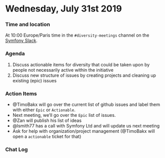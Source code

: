 # Wednesday, July 31st 2019

### Time and location
At 10:00 Europe/Paris time in the `#diversity-meetings` channel on the [Symfony Slack][slack].

### Agenda
1) Discuss actionable items for diversity that could be taken upon by people not necessarily active within the initiative
2) Discuss new structure of issues by creating projects and cleaning up existing (epic) issues

### Action Items
- @TimoBakx will go over the current list of github issues and label them with either `Epic` or `Actionable`.
- Next meeting, we’ll go over the `Epic` list of issues.
- @Zan will publish his list of ideas
- @lsmith77 has a call with Symfony Ltd and will update us next meeting
- Ask for help with organization/project management (@TimoBakx will open a `actionable` ticket for that)

### Chat Log


[slack]: https://symfony.com/slack
